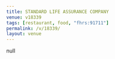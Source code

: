 ```yaml
---
title: STANDARD LIFE ASSURANCE COMPANY
venue: v18339
tags: [restaurant, food, "fhrs:91711"]
permalink: /v/18339/
layout: venue
---
```

null
